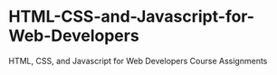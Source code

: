 # HTML-CSS-and-Javascript-for-Web-Developers
HTML, CSS, and Javascript for Web Developers Course Assignments
